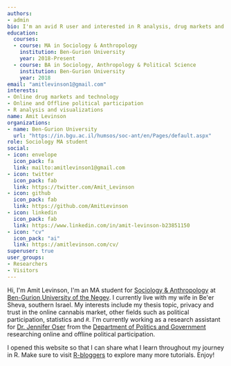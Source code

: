 ```yaml
---
authors:
- admin
bio: I'm an avid R user and interested in R analysis, drug markets and political participation.
education:
  courses:
  - course: MA in Sociology & Anthropology
    institution: Ben-Gurion University
    year: 2018-Present
  - course: BA in Sociology, Anthropology & Political Science
    institution: Ben-Gurion University
    year: 2018
email: "amitlevinson1@gmail.com"
interests:
- Online drug markets and technology
- Online and Offline political participation
- R analysis and visualizations
name: Amit Levinson
organizations:
- name: Ben-Gurion University
  url: "https://in.bgu.ac.il/humsos/soc-ant/en/Pages/default.aspx"
role: Sociology MA student
social:
- icon: envelope
  icon_pack: fa
  link: mailto:amitlevinson1@gmail.com
- icon: twitter
  icon_pack: fab
  link: https://twitter.com/Amit_Levinson
- icon: github
  icon_pack: fab
  link: https://github.com/AmitLevinson
- icon: linkedin
  icon_pack: fab
  link: https://www.linkedin.com/in/amit-levinson-b23851150
- icon: "cv"
  icon_pack: "ai"
  link: https://amitlevinson.com/cv/
superuser: true
user_groups:
- Researchers
- Visitors
---
```


Hi, I'm Amit Levinson, I'm an MA student for [Sociology & Anthropology](https://in.bgu.ac.il/humsos/soc-ant/en/Pages/default.aspx) at [Ben-Gurion University of the Negev](https://in.bgu.ac.il/en/Pages/default.aspx). I currently live with my wife in Be'er Sheva, southern Israel. My interests include my thesis topic, privacy and trust in the online cannabis market, other fields such as political participation, statistics and *`R`*. I'm currently working as a research assistant for [Dr. Jennifer Oser](https://www.jenniferoser.com/) from the [Department of Politics and Government](https://in.bgu.ac.il/en/humsos/politics/Pages/default.aspx) researching online and offline political participation.

I opened this website so that I can share what I learn throughout my journey in R. Make sure to visit [R-bloggers](https://www.r-bloggers.com/) to explore many more  tutorials. Enjoy!
